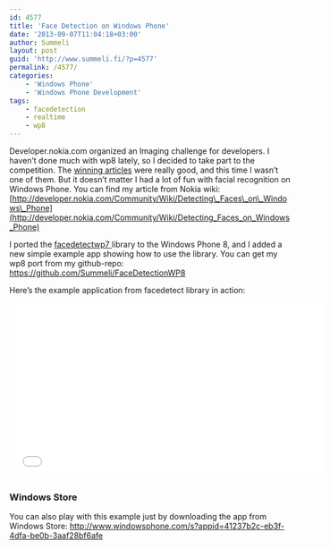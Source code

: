 ```yaml
---
id: 4577
title: 'Face Detection on Windows Phone'
date: '2013-09-07T11:04:18+03:00'
author: Summeli
layout: post
guid: 'http://www.summeli.fi/?p=4577'
permalink: /4577/
categories:
    - 'Windows Phone'
    - 'Windows Phone Development'
tags:
    - facedetection
    - realtime
    - wp8
---
```


Developer.nokia.com organized an Imaging challenge for developers. I haven’t done much with wp8 lately, so I decided to take part to the competition. The [winning articles](http://developer.nokia.com/Community/Wiki/Nokia_Imaging_Wiki_Competition_2013Q3#The_Winners) were really good, and this time I wasn’t one of them. But it doesn’t matter I had a lot of fun with facial recognition on Windows Phone. You can find my article from Nokia wiki: [http://developer.nokia.com/Community/Wiki/Detecting\_Faces\_on\_Windows\_Phone](http://developer.nokia.com/Community/Wiki/Detecting_Faces_on_Windows_Phone)  

I ported the [facedetectwp7 ](http://facedetectwp7.codeplex.com/) library to the Windows Phone 8, and I added a new simple example app showing how to use the library. You can get my wp8 port from my github-repo: <https://github.com/Summeli/FaceDetectionWP8>    

Here’s the example application from facedetect library in action:    

<iframe allowfullscreen="" frameborder="0" height="315" loading="lazy" src="//www.youtube.com/embed/4iW7_7YfJsA" width="560"></iframe>

### Windows Store

You can also play with this example just by downloading the app from Windows Store: <http://www.windowsphone.com/s?appid=41237b2c-eb3f-4dfa-be0b-3aaf28bf6afe>
